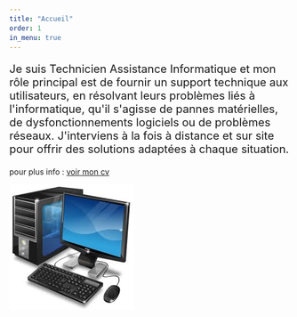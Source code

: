 ```yaml
---
title: "Accueil"
order: 1
in_menu: true
---
```

<div class="tableau"><p style="font-size: 20px;">Je suis Technicien Assistance Informatique et mon rôle principal est de fournir un support technique aux utilisateurs, en résolvant leurs problèmes liés à l'informatique, qu'il s'agisse de pannes matérielles, de dysfonctionnements logiciels ou de problèmes réseaux. J'interviens à la fois à distance et sur site pour offrir des solutions adaptées à chaque situation.</p>




  
<p>pour plus info : <a href="CV_2025-01-28_Fouad_HAMA-4.pdf ">voir mon cv</a></p> 
<img src="images/Sans titre3.jpg"></div> 